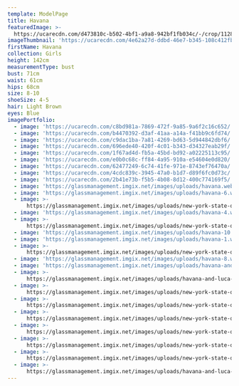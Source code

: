 ```yaml
---
template: ModelPage
title: Havana
featuredImage: >-
  https://ucarecdn.com/d473810c-b502-4bf1-a9a8-942bf1fb034c/-/crop/1128x535/0,25/-/preview/
imageThumbnail: 'https://ucarecdn.com/4e62a27d-ddbd-46e7-b345-108c412fb61b/'
firstName: Havana
collection: Girls
height: 142cm
measurementType: bust
bust: 71cm
waist: 61cm
hips: 68cm
size: 8-10
shoeSize: 4-5
hair: Light Brown
eyes: Blue
imagePortfolio:
  - image: 'https://ucarecdn.com/c8bd981a-7869-472f-9a85-9a6f2c16c652/'
  - image: 'https://ucarecdn.com/b4470392-d3af-41aa-a14a-f41bb9c6fd74/'
  - image: 'https://ucarecdn.com/c9dac1ba-7a81-4269-bd63-5d944842dbf6/'
  - image: 'https://ucarecdn.com/696ede40-420f-4c01-b343-d34327eab29f/'
  - image: 'https://ucarecdn.com/1f67ad4d-fb5a-45bd-bd92-a02225113c95/'
  - image: 'https://ucarecdn.com/e0b0c68c-ff84-4a95-910a-e54604e0d820/'
  - image: 'https://ucarecdn.com/62477249-6c74-41fe-971e-8743ef76470a/'
  - image: 'https://ucarecdn.com/4cdc839c-3945-47a0-b1d7-d89f6fc0d73c/'
  - image: 'https://ucarecdn.com/2b41e73b-f5b5-4b08-8d12-400c774169f5/'
  - image: 'https://glassmanagement.imgix.net/images/uploads/havana.webp'
  - image: 'https://glassmanagement.imgix.net/images/uploads/havana-6.webp'
  - image: >-
      https://glassmanagement.imgix.net/images/uploads/new-york-state-of-mind-dol-1056_preview.jpg
  - image: 'https://glassmanagement.imgix.net/images/uploads/havana-4.webp'
  - image: >-
      https://glassmanagement.imgix.net/images/uploads/new-york-state-of-mind-dol-1302_preview.jpg
  - image: 'https://glassmanagement.imgix.net/images/uploads/havana-10.webp'
  - image: 'https://glassmanagement.imgix.net/images/uploads/havana-1.webp'
  - image: >-
      https://glassmanagement.imgix.net/images/uploads/new-york-state-of-mind-dol-1247_preview.jpg
  - image: 'https://glassmanagement.imgix.net/images/uploads/havana-8.webp'
  - image: 'https://glassmanagement.imgix.net/images/uploads/havana-and-luca-glass.jpg'
  - image: >-
      https://glassmanagement.imgix.net/images/uploads/havana-and-luca-glass-1.jpg
  - image: >-
      https://glassmanagement.imgix.net/images/uploads/new-york-state-of-mind-dol-1362_preview.jpg
  - image: >-
      https://glassmanagement.imgix.net/images/uploads/new-york-state-of-mind-dol-1353_preview.jpg
  - image: >-
      https://glassmanagement.imgix.net/images/uploads/new-york-state-of-mind-dol-1070_preview.jpg
  - image: >-
      https://glassmanagement.imgix.net/images/uploads/new-york-state-of-mind-dol-1031-1-_preview.jpg
  - image: >-
      https://glassmanagement.imgix.net/images/uploads/new-york-state-of-mind-dol-0922_preview.jpg
  - image: >-
      https://glassmanagement.imgix.net/images/uploads/new-york-state-of-mind-dol-0883_preview.jpg
  - image: >-
      https://glassmanagement.imgix.net/images/uploads/havana-and-luca-glass-2.jpg
---
```


